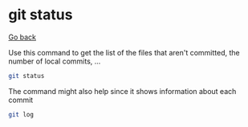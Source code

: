 # git status

[Go back](../index.md#basic-usage)

Use this command to get the list of the files that aren't committed, the number of local commits, ...

```bash
git status
```

The command might also help since it shows information about each commit

```bash
git log
```